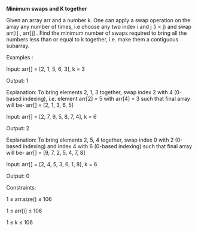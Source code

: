 <b>Minimum swaps and K together</b>

Given an array arr and a number k. One can apply a swap operation on the array any number of times, i.e choose any two index i and j (i < j) and swap arr[i] , arr[j] . Find the minimum number of swaps required to bring all the numbers less than or equal to k together, i.e. make them a contiguous subarray.

Examples :

Input: arr[] = [2, 1, 5, 6, 3], k = 3

Output: 1

Explanation: To bring elements 2, 1, 3 together, swap index 2 with 4 (0-based indexing), i.e. element arr[2] = 5 with arr[4] = 3 such that final array will be- arr[] = [2, 1, 3, 6, 5]

Input: arr[] = [2, 7, 9, 5, 8, 7, 4], k = 6 

Output: 2 

Explanation: To bring elements 2, 5, 4 together, swap index 0 with 2 (0-based indexing) and index 4 with 6 (0-based indexing) such that final array will be- arr[] = [9, 7, 2, 5, 4, 7, 8]

Input: arr[] = [2, 4, 5, 3, 6, 1, 8], k = 6 

Output: 0

Constraints:

1 ≤ arr.size() ≤ 106

1 ≤ arr[i] ≤ 106

1 ≤ k ≤ 106
